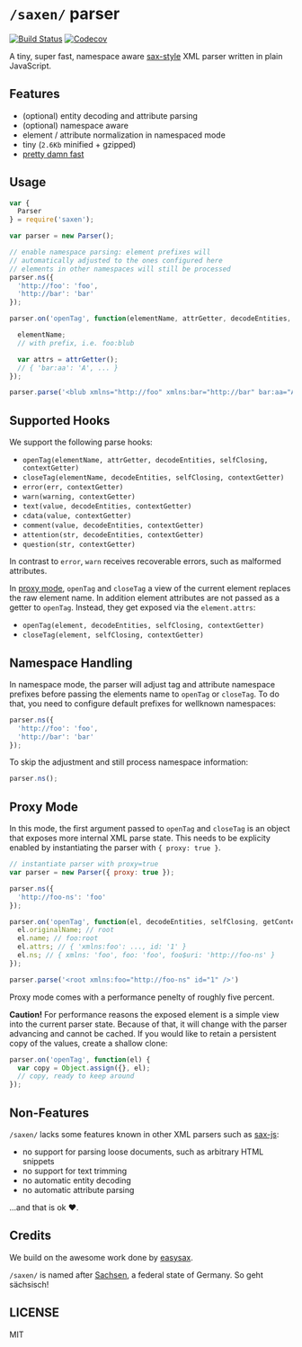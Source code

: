 # `/saxen/` parser

[![Build Status](https://travis-ci.com/nikku/saxen.svg?branch=master)](https://travis-ci.com/nikku/saxen)
[![Codecov](https://img.shields.io/codecov/c/github/nikku/saxen.svg)](https://codecov.io/gh/nikku/saxen)


A tiny, super fast, namespace aware [sax-style](https://en.wikipedia.org/wiki/Simple_API_for_XML) XML parser written in plain JavaScript.


## Features

* (optional) entity decoding and attribute parsing
* (optional) namespace aware
* element / attribute normalization in namespaced mode
* tiny (`2.6Kb` minified + gzipped)
* [pretty damn fast](https://github.com/nikku/js-sax-parser-tests)


## Usage

```javascript
var {
  Parser
} = require('saxen');

var parser = new Parser();

// enable namespace parsing: element prefixes will
// automatically adjusted to the ones configured here
// elements in other namespaces will still be processed
parser.ns({
  'http://foo': 'foo',
  'http://bar': 'bar'
});

parser.on('openTag', function(elementName, attrGetter, decodeEntities, selfClosing, getContext) {

  elementName;
  // with prefix, i.e. foo:blub

  var attrs = attrGetter();
  // { 'bar:aa': 'A', ... }
});

parser.parse('<blub xmlns="http://foo" xmlns:bar="http://bar" bar:aa="A" />');
```


## Supported Hooks

We support the following parse hooks:

* `openTag(elementName, attrGetter, decodeEntities, selfClosing, contextGetter)`
* `closeTag(elementName, decodeEntities, selfClosing, contextGetter)`
* `error(err, contextGetter)`
* `warn(warning, contextGetter)`
* `text(value, decodeEntities, contextGetter)`
* `cdata(value, contextGetter)`
* `comment(value, decodeEntities, contextGetter)`
* `attention(str, decodeEntities, contextGetter)`
* `question(str, contextGetter)`

In contrast to `error`, `warn` receives recoverable errors, such as malformed attributes.

In [proxy mode](#proxy-mode), `openTag` and `closeTag` a view of the current element replaces the raw element name. In addition element attributes are not passed as a getter to `openTag`. Instead, they get exposed via the `element.attrs`:

* `openTag(element, decodeEntities, selfClosing, contextGetter)`
* `closeTag(element, selfClosing, contextGetter)`


## Namespace Handling

In namespace mode, the parser will adjust tag and attribute namespace prefixes before
passing the elements name to `openTag` or `closeTag`. To do that, you need to
configure default prefixes for wellknown namespaces:

```javascript
parser.ns({
  'http://foo': 'foo',
  'http://bar': 'bar'
});
```

To skip the adjustment and still process namespace information:

```javascript
parser.ns();
```


## Proxy Mode

In this mode, the first argument passed to `openTag` and `closeTag` is an object that exposes more internal XML parse state. This needs to be explicity enabled by instantiating the parser with `{ proxy: true }`.

```javascript
// instantiate parser with proxy=true
var parser = new Parser({ proxy: true });

parser.ns({
  'http://foo-ns': 'foo'
});

parser.on('openTag', function(el, decodeEntities, selfClosing, getContext) {
  el.originalName; // root
  el.name; // foo:root
  el.attrs; // { 'xmlns:foo': ..., id: '1' }
  el.ns; // { xmlns: 'foo', foo: 'foo', foo$uri: 'http://foo-ns' }
});

parser.parse('<root xmlns:foo="http://foo-ns" id="1" />')
```

Proxy mode comes with a performance penelty of roughly five percent.

__Caution!__ For performance reasons the exposed element is a simple view into the current parser state. Because of that, it will change with the parser advancing and cannot be cached. If you would like to retain a persistent copy of the values, create a shallow clone:

```javascript
parser.on('openTag', function(el) {
  var copy = Object.assign({}, el);
  // copy, ready to keep around
});
```


## Non-Features

`/saxen/` lacks some features known in other XML parsers such as [sax-js](https://github.com/isaacs/sax-js):

* no support for parsing loose documents, such as arbitrary HTML snippets
* no support for text trimming
* no automatic entity decoding
* no automatic attribute parsing

...and that is ok ❤.


## Credits

We build on the awesome work done by [easysax](https://github.com/vflash/easysax).

`/saxen/` is named after [Sachsen](https://en.wikipedia.org/wiki/Saxony), a federal state of Germany. So geht sächsisch!

## LICENSE

MIT
